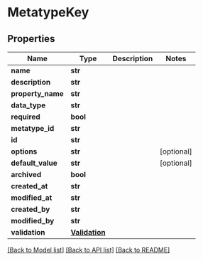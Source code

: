 # MetatypeKey

## Properties
Name | Type | Description | Notes
------------ | ------------- | ------------- | -------------
**name** | **str** |  | 
**description** | **str** |  | 
**property_name** | **str** |  | 
**data_type** | **str** |  | 
**required** | **bool** |  | 
**metatype_id** | **str** |  | 
**id** | **str** |  | 
**options** | **str** |  | [optional] 
**default_value** | **str** |  | [optional] 
**archived** | **bool** |  | 
**created_at** | **str** |  | 
**modified_at** | **str** |  | 
**created_by** | **str** |  | 
**modified_by** | **str** |  | 
**validation** | [**Validation**](Validation.md) |  | 

[[Back to Model list]](../README.md#documentation-for-models) [[Back to API list]](../README.md#documentation-for-api-endpoints) [[Back to README]](../README.md)

